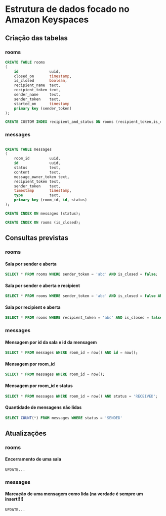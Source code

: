 # Estrutura de dados focado no Amazon Keyspaces

## Criação das tabelas

### rooms

```SQL
CREATE TABLE rooms
(
    id              uuid,
    closed_on       timestamp,
    is_closed       boolean,
    recipient_name  text,
    recipient_token text,
    sender_name     text,
    sender_token    text,
    started_on      timestamp
    primary key (sender_token)
);

CREATE CUSTOM INDEX recipient_and_status ON rooms (recipient_token,is_closed)  USING 'org.apache.cassandra.index.sasi.SASIIndex';

```

### messages

```SQL

CREATE TABLE messages
(
    room_id         uuid,
    id              uuid,
    status          text,
    content         text,
    message_owner_token text,
    recipient_token text,
    sender_token    text,
    timestamp       timestamp,
    type            text,
    primary key (room_id, id, status)
);

CREATE INDEX ON messages (status);

CREATE INDEX ON rooms (is_closed);

```

## Consultas previstas

### rooms

#### Sala por sender e aberta

```SQL
SELECT * FROM rooms WHERE sender_token = 'abc' AND is_closed = false;
```

#### Sala por sender e aberta e recipient

```SQL
SELECT * FROM rooms WHERE sender_token = 'abc' AND is_closed = false AND recipient_token = 'def';
```

#### Sala por recipient e aberta

```SQL
SELECT * FROM rooms WHERE recipient_token = 'abc' AND is_closed = false;
```

### messages

#### Mensagem por id da sala e id da mensagem

```SQL
SELECT * FROM messages WHERE room_id = now() AND id = now();
```

#### Mensagem por room_id

```SQL
SELECT * FROM messages WHERE room_id = now();
```

#### Mensagem por room_id e status

```SQL
SELECT * FROM messages WHERE room_id = now() AND status = 'RECEIVED';
```

#### Quantidade de mensagens não lidas

```SQL
SELECT COUNT(*) FROM messages WHERE status = 'SENDED'
```

## Atualizações

### rooms

#### Encerramento de uma sala

```
UPDATE...
```

### messages

#### Marcação de uma mensagem como lida (na verdade é sempre um insert!!!)

```
UPDATE...
```
